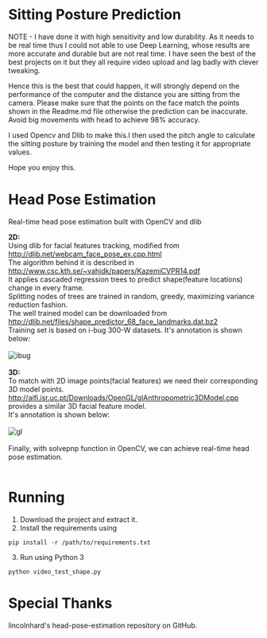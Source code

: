 # Sitting Posture Prediction

NOTE - I have done it with high sensitivity and low durability.
As it needs to be real time thus I could not able to use Deep Learning, whose results are more accurate and durable but are not real time. I have seen the best of the best projects on it but they all require video upload and lag badly with clever tweaking.

Hence this is the best that could happen, it will strongly depend on the performance of the computer and the distance you are sitting from the camera. Please make sure that the points on the face match the points shown in the Readme.md file otherwise the prediction can be inaccurate. Avoid big movements with head to achieve 98% accuracy.

I used Opencv and Dlib to make this.I then used the pitch angle to calculate the sitting posture by training the model and then testing it for appropriate values.

Hope you enjoy this.

# Head Pose Estimation
Real-time head pose estimation built with OpenCV and dlib 

<b>2D:</b><br>Using dlib for facial features tracking, modified from http://dlib.net/webcam_face_pose_ex.cpp.html
<br>The algorithm behind it is described in http://www.csc.kth.se/~vahidk/papers/KazemiCVPR14.pdf
<br>It applies cascaded regression trees to predict shape(feature locations) change in every frame.
<br>Splitting nodes of trees are trained in random, greedy, maximizing variance reduction fashion.
<br>The well trained model can be downloaded from http://dlib.net/files/shape_predictor_68_face_landmarks.dat.bz2 
<br>Training set is based on i-bug 300-W datasets. It's annotation is shown below:<br><br>
![ibug](https://cloud.githubusercontent.com/assets/16308037/24229391/1910e9cc-0fb4-11e7-987b-0fecce2c829e.JPG)
<br><br>
<b>3D:</b><br>To match with 2D image points(facial features) we need their corresponding 3D model points. 
<br>http://aifi.isr.uc.pt/Downloads/OpenGL/glAnthropometric3DModel.cpp provides a similar 3D facial feature model.
<br>It's annotation is shown below:<br><br>
![gl](https://cloud.githubusercontent.com/assets/16308037/24229340/ea8bad94-0fb3-11e7-9e1d-0a2217588ba4.jpg)
<br><br>
Finally, with solvepnp function in OpenCV, we can achieve real-time head pose estimation.
<br><br>

# Running

1. Download the project and extract it.
2. Install the requirements using <br>
```
pip install -r /path/to/requirements.txt
```
3. Run using Python 3 <br>
```
python video_test_shape.py
```
# Special Thanks
lincolnhard's head-pose-estimation repository on GitHub. 
